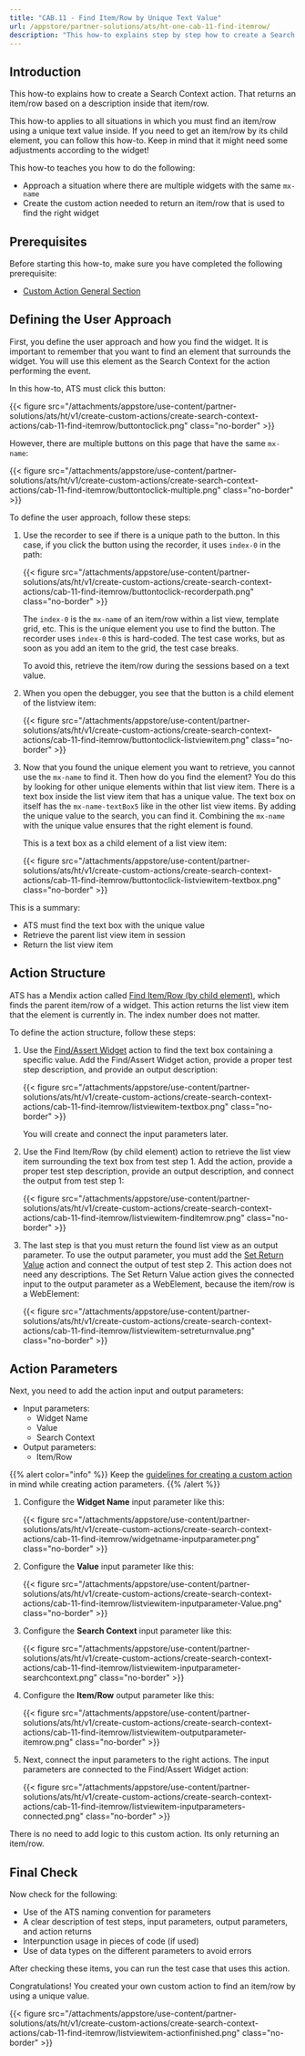 ```yaml
---
title: "CAB.11 - Find Item/Row by Unique Text Value"
url: /appstore/partner-solutions/ats/ht-one-cab-11-find-itemrow/
description: "This how-to explains step by step how to create a Search Context action for finding an item/row by using a unique text value."
---
```


## Introduction

This how-to explains how to create a Search Context action. That returns an item/row based on a description inside that item/row.

This how-to applies to all situations in which you must find an item/row using a unique text value inside. If you need to get an item/row by its child element, you can follow this how-to. Keep in mind that it might need some adjustments according to the widget!

This how-to teaches you how to do the following:

* Approach a situation where there are multiple widgets with the same `mx-name`
* Create the custom action needed to return an item/row that is used to find the right widget

## Prerequisites

Before starting this how-to, make sure you have completed the following prerequisite:

* [Custom Action General Section](/appstore/partner-solutions/ats/ht-one-custom-action-general/)

## Defining the User Approach

First, you define the user approach and how you find the widget. It is important to remember that you want to find an element that surrounds the widget. You will use this element as the Search Context for the action performing the event.

In this how-to, ATS must click this button:

{{< figure src="/attachments/appstore/use-content/partner-solutions/ats/ht/v1/create-custom-actions/create-search-context-actions/cab-11-find-itemrow/buttontoclick.png" class="no-border" >}}

However, there are multiple buttons on this page that have the same `mx-name`:

{{< figure src="/attachments/appstore/use-content/partner-solutions/ats/ht/v1/create-custom-actions/create-search-context-actions/cab-11-find-itemrow/buttontoclick-multiple.png" class="no-border" >}}

To define the user approach, follow these steps:

1. Use the recorder to see if there is a unique path to the button. In this case, if you click the button using the recorder, it uses `index-0` in the path:

    {{< figure src="/attachments/appstore/use-content/partner-solutions/ats/ht/v1/create-custom-actions/create-search-context-actions/cab-11-find-itemrow/buttontoclick-recorderpath.png" class="no-border" >}}

    The `index-0` is the `mx-name` of an item/row within a list view, template grid, etc. This is the unique element you use to find the button. The recorder uses `index-0` this is hard-coded. The test case works, but as soon as you add an item to the grid, the test case breaks.

    To avoid this, retrieve the item/row during the sessions based on a text value.

2. When you open the debugger, you see that the button is a child element of the listview item:

    {{< figure src="/attachments/appstore/use-content/partner-solutions/ats/ht/v1/create-custom-actions/create-search-context-actions/cab-11-find-itemrow/buttontoclick-listviewitem.png" class="no-border" >}}

3. Now that you found the unique element you want to retrieve, you cannot use the `mx-name` to find it. Then how do you find the element? You do this by looking for other unique elements within that list view item. There is a text box inside the list view item that has a unique value. The text box on itself has the `mx-name-textBox5` like in the other list view items. By adding the unique value to the search, you can find it. Combining the `mx-name` with the unique value ensures that the right element is found.

    This is a text box as a child element of a list view item:

    {{< figure src="/attachments/appstore/use-content/partner-solutions/ats/ht/v1/create-custom-actions/create-search-context-actions/cab-11-find-itemrow/buttontoclick-listviewitem-textbox.png" class="no-border" >}}

This is a summary:

* ATS must find the text box with the unique value
* Retrieve the parent list view item in session
* Return the list view item

## Action Structure

ATS has a Mendix action called [Find Item/Row (by child element)](/appstore/partner-solutions/ats/rg-one-find-itemrow-by-child/), which finds the parent item/row of a widget. This action returns the list view item that the element is currently in. The index number does not matter.

To define the action structure, follow these steps:

1. Use the [Find/Assert Widget](/appstore/partner-solutions/ats/rg-one-findassert-widget/) action to find the text box containing a specific value. Add the Find/Assert Widget action, provide a proper test step description, and provide an output description:

    {{< figure src="/attachments/appstore/use-content/partner-solutions/ats/ht/v1/create-custom-actions/create-search-context-actions/cab-11-find-itemrow/listviewitem-textbox.png" class="no-border" >}}

    You will create and connect the input parameters later.

2. Use the Find Item/Row (by child element) action to retrieve the list view item surrounding the text box from test step 1. Add the action, provide a proper test step description, provide an output description, and connect the output from test step 1:

    {{< figure src="/attachments/appstore/use-content/partner-solutions/ats/ht/v1/create-custom-actions/create-search-context-actions/cab-11-find-itemrow/listviewitem-finditemrow.png" class="no-border" >}}

3. The last step is that you must return the found list view as an output parameter. To use the output parameter, you must add the [Set Return Value](/appstore/partner-solutions/ats/rg-one-set-return-value/) action and connect the output of test step 2. This action does not need any descriptions. The Set Return Value action gives the connected input to the output parameter as a WebElement, because the item/row is a WebElement:

    {{< figure src="/attachments/appstore/use-content/partner-solutions/ats/ht/v1/create-custom-actions/create-search-context-actions/cab-11-find-itemrow/listviewitem-setreturnvalue.png" class="no-border" >}}

## Action Parameters

Next, you need to add the action input and output parameters:

* Input parameters:
    * Widget Name
    * Value
    * Search Context
* Output parameters:
    * Item/Row

{{% alert color="info" %}}
Keep the [guidelines for creating a custom action](/appstore/partner-solutions/ats/ht-one-guidelines-custom-action/) in mind while creating action parameters.
{{% /alert %}}

1. Configure the **Widget Name** input parameter like this:

    {{< figure src="/attachments/appstore/use-content/partner-solutions/ats/ht/v1/create-custom-actions/create-search-context-actions/cab-11-find-itemrow/widgetname-inputparameter.png" class="no-border" >}}

2. Configure the **Value** input parameter like this:

    {{< figure src="/attachments/appstore/use-content/partner-solutions/ats/ht/v1/create-custom-actions/create-search-context-actions/cab-11-find-itemrow/listviewitem-inputparameter-Value.png" class="no-border" >}}

3. Configure the **Search Context** input parameter like this:

    {{< figure src="/attachments/appstore/use-content/partner-solutions/ats/ht/v1/create-custom-actions/create-search-context-actions/cab-11-find-itemrow/listviewitem-inputparameter-searchcontext.png" class="no-border" >}}

4. Configure the **Item/Row** output parameter like this:

    {{< figure src="/attachments/appstore/use-content/partner-solutions/ats/ht/v1/create-custom-actions/create-search-context-actions/cab-11-find-itemrow/listviewitem-outputparameter-itemrow.png" class="no-border" >}}

5. Next, connect the input parameters to the right actions. The input parameters are connected to the Find/Assert Widget action:

    {{< figure src="/attachments/appstore/use-content/partner-solutions/ats/ht/v1/create-custom-actions/create-search-context-actions/cab-11-find-itemrow/listviewitem-inputparameters-connected.png" class="no-border" >}}

There is no need to add logic to this custom action. Its only returning an item/row.

## Final Check

Now check for the following:

* Use of the ATS naming convention for parameters
* A clear description of test steps, input parameters, output parameters, and action returns
* Interpunction usage in pieces of code (if used)
* Use of data types on the different parameters to avoid errors

After checking these items, you can run the test case that uses this action.

Congratulations! You created your own custom action to find an item/row by using a unique value.

{{< figure src="/attachments/appstore/use-content/partner-solutions/ats/ht/v1/create-custom-actions/create-search-context-actions/cab-11-find-itemrow/listviewitem-actionfinished.png" class="no-border" >}}
